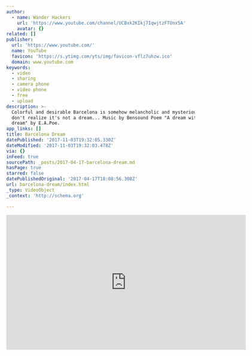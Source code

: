 ```yaml
---
author:
  - name: Wander Hackers
    url: 'https://www.youtube.com/channel/UCBxk2KIkj7IqwjtzFTUnx5A'
    avatar: {}
related: []
publisher:
  url: 'https://www.youtube.com/'
  name: YouTube
  favicon: 'https://s.ytimg.com/yts/img/favicon-vflz7uhzw.ico'
  domain: www.youtube.com
keywords:
  - video
  - sharing
  - camera phone
  - video phone
  - free
  - upload
description: >-
  Colorful and desirable Barcelona is somehow melancholic and mysterious. You
  don't realize it's not a dream... Music by Bensound Poem "A dream within a
  dream" by E.A.Poe.
app_links: []
title: Barcelona Dream
datePublished: '2017-11-03T19:32:05.330Z'
dateModified: '2017-11-03T19:32:03.478Z'
via: {}
inFeed: true
sourcePath: _posts/2017-04-17-barcelona-dream.md
hasPage: true
starred: false
datePublishedOriginal: '2017-04-17T18:08:56.308Z'
url: barcelona-dream/index.html
_type: VideoObject
_context: 'http://schema.org'

---
```

<iframe src="https://cdn.embedly.com/widgets/media.html?src=https%3A%2F%2Fwww.youtube.com%2Fembed%2FJ8dtdqVwbfE%3Fstart%3D4%26feature%3Doembed%26start%3D4&amp;url=http%3A%2F%2Fwww.youtube.com%2Fwatch%3Fv%3DJ8dtdqVwbfE&amp;image=https%3A%2F%2Fi.ytimg.com%2Fvi%2FJ8dtdqVwbfE%2Fhqdefault.jpg&amp;key=b7d04c9b404c499eba89ee7072e1c4f7&amp;type=text%2Fhtml&amp;schema=youtube" width="640" height="360" scrolling="no" frameborder="0" allowfullscreen="" style=""></iframe>